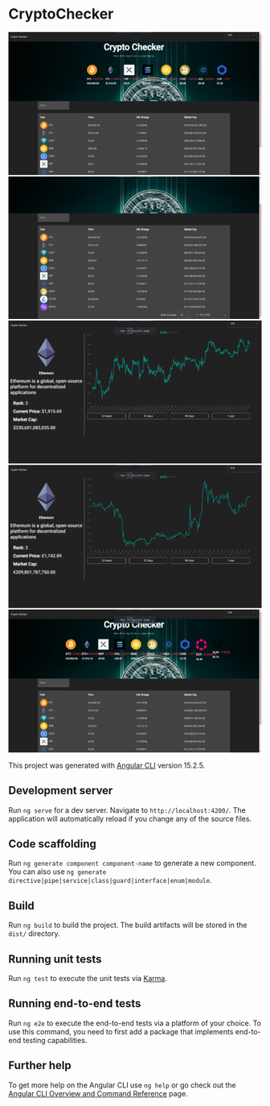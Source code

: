 # CryptoChecker
![](Photo_From_App/Screenshot%202023-04-13%20001258.png)
![](Photo_From_App/Screenshot%202023-04-12%20234043.png)
![](Photo_From_App/Screenshot%202023-04-12%20234058.png)
![](Photo_From_App/Screenshot%202023-04-12%20234131.png)
![](Photo_From_App/Screenshot%202023-04-12%20234218.png)

This project was generated with [Angular CLI](https://github.com/angular/angular-cli) version 15.2.5.

## Development server

Run `ng serve` for a dev server. Navigate to `http://localhost:4200/`. The application will automatically reload if you change any of the source files.

## Code scaffolding

Run `ng generate component component-name` to generate a new component. You can also use `ng generate directive|pipe|service|class|guard|interface|enum|module`.

## Build

Run `ng build` to build the project. The build artifacts will be stored in the `dist/` directory.

## Running unit tests

Run `ng test` to execute the unit tests via [Karma](https://karma-runner.github.io).

## Running end-to-end tests

Run `ng e2e` to execute the end-to-end tests via a platform of your choice. To use this command, you need to first add a package that implements end-to-end testing capabilities.

## Further help

To get more help on the Angular CLI use `ng help` or go check out the [Angular CLI Overview and Command Reference](https://angular.io/cli) page.
